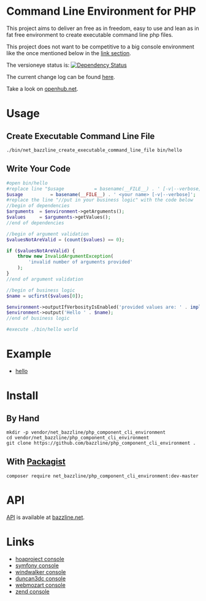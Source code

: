 # Command Line Environment for PHP

This project aims to deliver an free as in freedom, easy to use and lean as in fat free environment to create executable command line php files.

This project does not want to be competitive to a big console environment like the once mentioned below in the [link section](#links).

The versioneye status is:
[![Dependency Status](https://www.versioneye.com/user/projects/565b5ffe1b08f2000c0000df/badge.svg?style=flat)](https://www.versioneye.com/user/projects/565b5ffe1b08f2000c0000df)

The current change log can be found [here](https://github.com/bazzline/php_component_cli_environment/blob/master/CHANGELOG.md).

Take a look on [openhub.net](https://www.openhub.net/p/php_component_cli_environment).

# Usage

## Create Executable Command Line File

```
./bin/net_bazzline_create_executable_command_line_file bin/hello
```

## Write Your Code

```php
#open bin/hello
#replace line "$usage			= basename(__FILE__) . ' [-v|--verbose]';" with the line below
$usage			= basename(__FILE__) . ' <your name> [-v|--verbose]';
#replace the line "//put in your business logic" with the code below
//begin of dependencies
$arguments  = $environment->getArguments();
$values     = $arguments->getValues();
//end of dependencies

//begin of argument validation
$valuesNotAreValid = (count($values) == 0);

if ($valuesNotAreValid) {
    throw new InvalidArgumentException(
        'invalid number of arguments provided'
    );
}
//end of argument validation

//begin of business logic
$name = ucfirst($values[0]);

$environment->outputIfVerbosityIsEnabled('provided values are: ' . implode(' ', $values));
$environment->output('Hello ' . $name);
//end of business logic

#execute ./bin/hello world
```

# Example

* [hello](https://github.com/bazzline/php_component_cli_environment/tree/master/example/hello)

# Install

## By Hand

```
mkdir -p vendor/net_bazzline/php_component_cli_environment
cd vendor/net_bazzline/php_component_cli_environment
git clone https://github.com/bazzline/php_component_cli_environment .
```

## With [Packagist](https://packagist.org/packages/net_bazzline/php_component_cli_environment)

```
composer require net_bazzline/php_component_cli_environment:dev-master
```

# API

[API](http://www.bazzline.net/b4a1177a56e548d35388d421a8b12a9437a3bf50/index.html) is available at [bazzline.net](http://www.bazzline.net).

# Links

* [hoaproject console](https://github.com/hoaproject/Console)
* [symfony console](https://github.com/symfony/console)
* [windwalker console](https://github.com/ventoviro/windwalker-console)
* [duncan3dc console](https://github.com/duncan3dc/console)
* [webmozart console](https://github.com/webmozart/console)
* [zend console](https://github.com/zendframework/zend-console)
